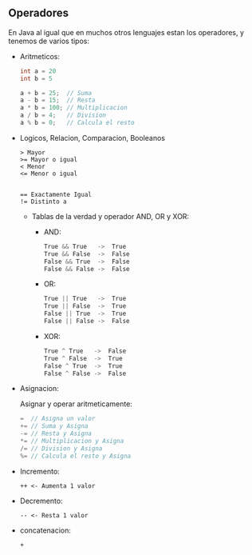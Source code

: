 ## Operadores

En Java al igual que en muchos otros lenguajes estan los operadores, y tenemos de varios tipos:

- Aritmeticos:
    ```java
    int a = 20
    int b = 5

    a + b = 25;  // Suma
    a - b = 15;  // Resta
    a * b = 100; // Multiplicacion
    a / b = 4;   // Division
    a % b = 0;   // Calcula el resto
    ```
- Logicos, Relacion, Comparacion, Booleanos
    
    ```
    > Mayor
    >= Mayor o igual
    < Menor
    <= Menor o igual
    

    == Exactamente Igual
    != Distinto a
    ```

  - Tablas de la verdad y operador AND, OR y XOR:

      - AND: 
          ```java
          True && True   ->  True
          True && False  ->  False
          False && True  ->  False
          False && False ->  False
          ```
      - OR:
          ```java
          True || True   ->  True
          True || False  ->  True
          False || True  ->  True
          False || False ->  False
          ```
      - XOR:
          ```java
          True ^ True   ->  False
          True ^ False  ->  True
          False ^ True  ->  True
          False ^ False ->  False
          ```
- Asignacion:
    
    Asignar y operar aritmeticamente:
    ```java
    =  // Asigna un valor
    += // Suma y Asigna
    -= // Resta y Asigna
    *= // Multiplicacion y Asigna 
    /= // Division y Asigna
    %= // Calcula el resto y Asigna
    ```

- Incremento:
    ```
    ++ <- Aumenta 1 valor
    ```

- Decremento:
    ```
    -- <- Resta 1 valor
    ```

- concatenacion: 
    ```
    +
    ```     